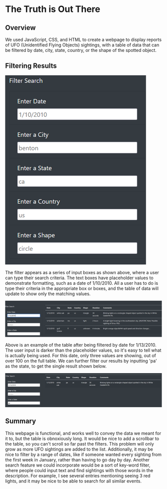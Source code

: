 # The Truth is Out There


## Overview
We used JavaScript, CSS, and HTML to create a webpage to display reports of UFO (Unidentified Flying Objects) sightings, with a table of data that can be filtered by date, city, state, country, or the shape of the spotted object.  


## Filtering Results

![an image of five text boxes to filter table results](static/images/filter_list.PNG)

The filter appears as a series of input boxes as shown above, where a user can type their search criteria.  The text boxes have placeholder values to demonstrate formatting, such as a date of 1/10/2010.  All a user has to do is type their criteria in the appropriate box or boxes, and the table of data will update to show only the matching values.


![an image of 3 table results after filtering by date](static/images/filter_date.PNG)

Above is an example of the table after being filtered by date for 1/13/2010.  The user input is darker than the placeholder values, so it's easy to tell what is actually being used.  For this date, only three values are showing, out of over 100 on the full table.  We can further filter our results by inputting 'pa' as the state, to get the single result shown below.

![an image of 1 table result after filtering by date and state](static/images/filter_date_state.PNG)


## Summary
This webpage is functional, and works well to convey the data we meant for it to, but the table is obnoxiously long.  It would be nice to add a scrollbar to the table, so you can't scroll so far past the filters.  This problem will only grow as more UFO sightings are added to the list.  Additionally, it may be nice to filter by a range of dates, like if someone wanted every sighting from the first week in January, rather than having to go day by day.  Another search feature we could incorporate would be a sort of key-word filter, where people could input text and find sightings with those words in the description.  For example, I see several entries mentioning seeing 3 red lights, and it may be nice to be able to search for all similar events.
